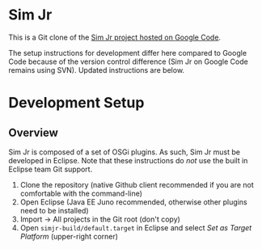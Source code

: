 # Sim Jr #

This is a Git clone of the [Sim Jr project hosted on Google Code][1].

[1]: https://code.google.com/p/simjr/

The setup instructions for development differ here compared to Google Code because of the version control difference (Sim Jr on Google Code remains using SVN). Updated instructions are below.

# Development Setup #

## Overview ##

Sim Jr is composed of a set of OSGi plugins. As such, Sim Jr must be developed in Eclipse. Note that these instructions do *not* use the built in Eclipse team Git support.

1. Clone the repository (native Github client recommended if you are not comfortable with the command-line)
1. Open Eclipse (Java EE Juno recommended, otherwise other plugins need to be installed)
1. Import -> All projects in the Git root (don't copy)
1. Open `simjr-build/default.target` in Eclipse and select *Set as Target Platform* (upper-right corner)
